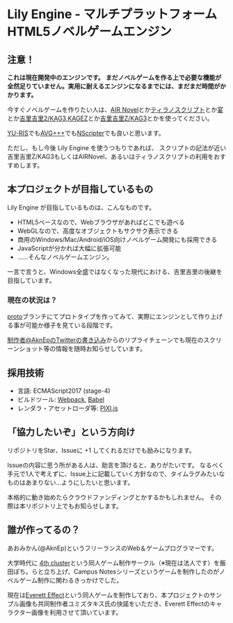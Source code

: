 # Lily Engine - マルチプラットフォームHTML5ノベルゲームエンジン

## 注意！

__これは現在開発中のエンジンです。__
__まだノベルゲームを作る上で必要な機能が全然足りていません。実用に耐えるエンジンになるまでには、まだまだ時間がかかります。__

今すぐノベルゲームを作りたい人は、[AIR Novel](http://famibee.web.fc2.com/intro/home.htm)とか[ティラノスクリプト](http://tyrano.jp/)とか[宴](http://madnesslabo.net/utage/)とか[吉里吉里2/KAG3](http://kikyou.info/tvp/),[KAGEZ](http://kasekey.blog101.fc2.com/blog-entry-190.html)とか[吉里吉里Z/KAG3](https://krkrz.github.io/)とかを使ってください。

[YU-RIS](http://yu-ris.net/)でも[AVG+++](http://www.yox-project.com/jp/adv_ppp/)でも[NScripter](http://www.nscripter.com/)でも良いと思います。

ただし、もし今後 Lily Engine を使うつもりであれば、
スクリプトの記法が近い吉里吉里Z/KAG3もしくはAIRNovel、あるいはティラノスクリプトの利用をおすすめします。

## 本プロジェクトが目指しているもの

Lily Engine が目指しているものは、こんなものです。

- HTML5ベースなので、Webブラウザがあればどこでも遊べる
- WebGLなので、高度なオブジェクトもサクサク表示できる
- 商用のWindows/Mac/Android/iOS向けノベルゲーム開発にも採用できる
- JavaScriptが分かれば大幅に拡張可能
- ……そんなノベルゲームエンジン。

一言で言うと、Windows全盛ではなくなった現代における、吉里吉里の後継を目指しています。

### 現在の状況は？

[proto](https://github.com/AknEp/lily/tree/proto)ブランチにてプロトタイプを作ってみて、実際にエンジンとして作り上げる事が可能か様子を見ている段階です。

[制作者@AknEpのTwitterの書き込み](https://twitter.com/AknEp/status/860840365443629056)からのリプライチェーンでも現在のスクリーンショット等の情報を随時お知らせしています。

## 採用技術

- 言語: ECMAScript2017 (stage-4)
- ビルドツール: [Webpack](https://webpack.github.io/), [Babel](https://babeljs.io/)
- レンダラ・アセットローダ等: [PIXI.js](http://www.pixijs.com/)

## 「協力したいぞ」という方向け

リポジトリをStar、Issueに +1 してくれるだけでも励みになります。

Issueの内容に思う所がある人は、助言を頂けると、ありがたいです。
なるべく手元で1人で考えずに、Issue上に記載していく方針なので、タイムラグみたいなものはあまりない…ようにしたいと思います。

本格的に動き始めたらクラウドファンディングとかするかもしれません。 その際は本リポジトリ上でもお知らせします。

## 誰が作ってるの？

あおみかん(@AknEp)というフリーランスのWeb＆ゲームプログラマーです。

大学時代に [4th cluster](http://4th-cluster.com/)という同人ゲーム制作サークル（※現在は法人です）を飯田ぽち。らと立ち上げ、Campus Notesシリーズというゲームを制作したのがノベルゲーム制作に関わるきっかけでした。

現在は[Everett Effect](http://everett-effect.com/)という同人ゲームを制作しており、本プロジェクトのサンプル画像も共同制作者ユミズタキス氏の快諾をいただき、Everett Effectのキャラクター画像を利用させて頂いています。
